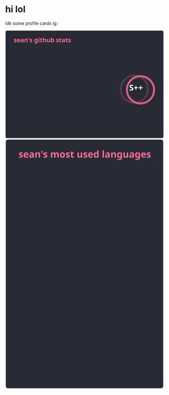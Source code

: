 # hi lol
idk some profile cards ig:

<a href="https://github.com/sean-7777">
  <img align="center" src="./stats.svg?v=2" />
</a>
<br>
<a href="https://github.com/sean-7777">
  <img align="center" src="./langs.svg?v=1" />
</a>
